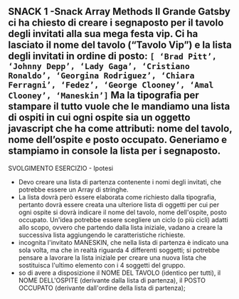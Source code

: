 SNACK 1 -Snack Array Methods
Il Grande Gatsby ci ha chiesto di creare i segnaposto per il tavolo degli invitati alla sua mega festa vip.
Ci ha lasciato il nome del tavolo (“Tavolo Vip”) e la lista degli invitati in ordine di posto: `[ ‘Brad Pitt’, ‘Johnny Depp’, ‘Lady Gaga’, ‘Cristiano Ronaldo’, ‘Georgina Rodriguez’, ‘Chiara Ferragni’, ‘Fedez’, ‘George Clooney’, ‘Amal Clooney’, ‘Maneskin’]`
Ma la tipografia per stampare il tutto vuole che le mandiamo una lista di ospiti in cui ogni ospite sia un oggetto javascript che ha come attributi: nome del tavolo, nome dell’ospite e posto occupato.
Generiamo e stampiamo in console la lista per i segnaposto.
--------------------------------------------------------------
SVOLGIMENTO ESERCIZIO - Ipotesi

- Devo creare una lista di partenza contenente i nomi degli invitati, che potrebbe essere un Array di stringhe.
- La lista dovrà però essere elaborata come richiesto dalla tipografia, pertanto dovrà essere creata una ulteriore lista di oggetti per cui per ogni ospite si dovrà indicare il nome del tavolo, nome dell'ospite, posto occupato. Un'idea potrebbe essere scegliere un ciclo (o più cicli) adatti allo scopo, ovvero che partendo dalla lista iniziale, vadano a creare la successiva lista aggiungendo le caratteristiche richieste.
- incognita l'invitato MANESKIN, che nella lista di partenza è indicato una sola volta, ma che in realtà riguarda 4 differenti soggetti; si potrebbe pensare a lavorare la lista iniziale per creare una nuova lista che sostituisca l'ultimo elemento con i 4 soggetti del gruppo.
- so di avere a disposizione il NOME DEL TAVOLO (identico per tutti), il NOME DELL'OSPITE (derivante dalla lista di partenza), il POSTO OCCUPATO (derivante dall'ordine della lista di partenza); 

